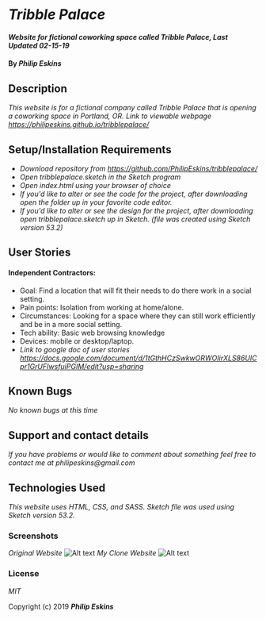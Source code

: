 # _Tribble Palace_

#### _Website for fictional coworking space called Tribble Palace, Last Updated 02-15-19_

#### By _**Philip Eskins**_

## Description

_This website is for a fictional company called Tribble Palace that is opening a coworking space in Portland, OR._
_Link to viewable webpage https://philipeskins.github.io/tribblepalace/_

## Setup/Installation Requirements

* _Download repository from https://github.com/PhilipEskins/tribblepalace/_
* _Open tribblepalace.sketch in the Sketch program_
* _Open index.html using your browser of choice_
* _If you'd like to alter or see the code for the project, after downloading open the folder up in your favorite code editor._
* _If you'd like to alter or see the design for the project, after downloading open tribblepalace.sketch up in Sketch. (file was created using Sketch version 53.2)_

## User Stories
#### Independent Contractors:
* Goal: Find a location that will fit their needs to do there work in a social setting.
* Pain points: Isolation from working at home/alone.
* Circumstances:  Looking for a space where they can still work efficiently and be in a more social setting.
* Tech ability: Basic web browsing knowledge
* Devices: mobile or desktop/laptop.
* _Link to google doc of user stories https://docs.google.com/document/d/1tGthHCzSwkwORWOIirXLS86UICpr1GrUFIwsfuiPGIM/edit?usp=sharing_

## Known Bugs

_No known bugs at this time_

## Support and contact details

_If you have problems or would like to comment about something feel free to contact me at philipeskins@gmail.com_

## Technologies Used

_This website uses HTML, CSS, and SASS._
_Sketch file was used using Sketch version 53.2._

### Screenshots
_Original Website_
![Alt text](img/princess.jpg?raw=true "Original Website")
_My Clone Website_
![Alt text](img/clone.jpg?raw=true "My Clone Website")

### License

*MIT*

Copyright (c) 2019 **_Philip Eskins_**
